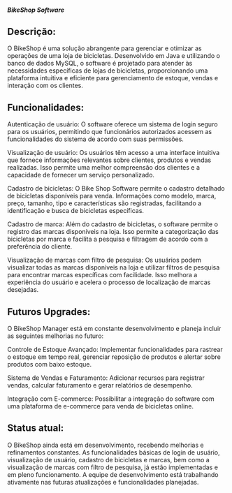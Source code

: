 ##### BikeShop Software

## Descrição:
O BikeShop é uma solução abrangente para gerenciar e otimizar as operações de uma loja de bicicletas. Desenvolvido em Java e utilizando o banco de dados MySQL, o software é projetado para atender às necessidades específicas de lojas de bicicletas, proporcionando uma plataforma intuitiva e eficiente para gerenciamento de estoque, vendas e interação com os clientes.

## Funcionalidades:
Autenticação de usuário: O software oferece um sistema de login seguro para os usuários, permitindo que funcionários autorizados acessem as funcionalidades do sistema de acordo com suas permissões.

Visualização de usuário: Os usuários têm acesso a uma interface intuitiva que fornece informações relevantes sobre clientes, produtos e vendas realizadas. Isso permite uma melhor compreensão dos clientes e a capacidade de fornecer um serviço personalizado.

Cadastro de bicicletas: O Bike Shop Software permite o cadastro detalhado de bicicletas disponíveis para venda. Informações como modelo, marca, preço, tamanho, tipo e características são registradas, facilitando a identificação e busca de bicicletas específicas.

Cadastro de marca: Além do cadastro de bicicletas, o software permite o registro das marcas disponíveis na loja. Isso permite a categorização das bicicletas por marca e facilita a pesquisa e filtragem de acordo com a preferência do cliente.

Visualização de marcas com filtro de pesquisa: Os usuários podem visualizar todas as marcas disponíveis na loja e utilizar filtros de pesquisa para encontrar marcas específicas com facilidade. Isso melhora a experiência do usuário e acelera o processo de localização de marcas desejadas.

## Futuros Upgrades:
O BikeShop Manager está em constante desenvolvimento e planeja incluir as seguintes melhorias no futuro:

Controle de Estoque Avançado: Implementar funcionalidades para rastrear o estoque em tempo real, gerenciar reposição de produtos e alertar sobre produtos com baixo estoque.

Sistema de Vendas e Faturamento: Adicionar recursos para registrar vendas, calcular faturamento e gerar relatórios de desempenho.

Integração com E-commerce: Possibilitar a integração do software com uma plataforma de e-commerce para venda de bicicletas online.

## Status atual:
O BikeShop ainda está em desenvolvimento, recebendo melhorias e refinamentos constantes. As funcionalidades básicas de login de usuário, visualização de usuário, cadastro de bicicletas e marcas, bem como a visualização de marcas com filtro de pesquisa, já estão implementadas e em pleno funcionamento. A equipe de desenvolvimento está trabalhando ativamente nas futuras atualizações e funcionalidades planejadas.

